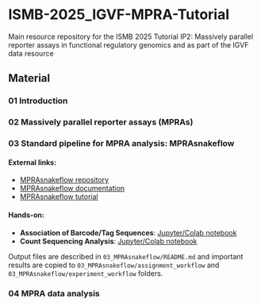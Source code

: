 # ISMB-2025_IGVF-MPRA-Tutorial

Main resource repository for the ISMB 2025 Tutorial IP2: Massively parallel reporter assays in functional regulatory genomics and as part of the IGVF data resource


## Material

### 01 Introduction

### 02 Massively parallel reporter assays (MPRAs)

### 03 Standard pipeline for MPRA analysis: MPRAsnakeflow

#### External links:
- [MPRAsnakeflow repository](https://github.com/kircherlab/MPRAsnakeflow)
- [MPRAsnakeflow documentation](https://mprasnakeflow.readthedocs.io)
- [MPRAsnakeflow tutorial](https://github.com/kircherlab/MPRAsnakeflow_tutorial/)

#### Hands-on:

  - **Association of Barcode/Tag Sequences**: [Jupyter/Colab notebook](https://github.com/kircherlab/MPRAsnakeflow_tutorial/blob/main/tutorial_assignment.ipynb)
  - **Count Sequencing Analysis**: [Jupyter/Colab notebook](https://github.com/kircherlab/MPRAsnakeflow_tutorial/blob/main/tutorial_experiment.ipynb)

Output files are described in `03_MPRAsnakeflow/README.md` and important results are copied to `03_MPRAsnakeflow/assignment_workflow` and `03_MPRAsnakeflow/experiment_workflow` folders.


### 04 MPRA data analysis
